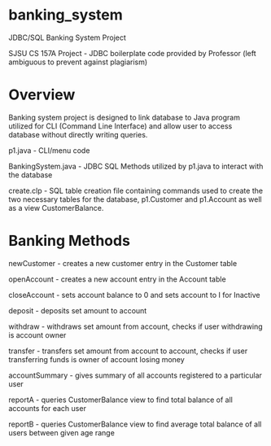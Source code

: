 # banking_system
JDBC/SQL Banking System Project

SJSU CS 157A Project - JDBC boilerplate code provided by Professor (left ambiguous to prevent against plagiarism)

# Overview
Banking system project is designed to link database to Java program utilized for CLI (Command Line Interface) and allow user to access database without directly writing queries. 

p1.java             - CLI/menu code

BankingSystem.java  - JDBC SQL Methods utilized by p1.java to interact with the database

create.clp          - SQL table creation file containing commands used to create the two necessary tables for the database,        p1.Customer and p1.Account as well as a view CustomerBalance.

# Banking Methods

newCustomer - creates a new customer entry in the Customer table

openAccount - creates a new account entry in the Account table

closeAccount - sets account balance to 0 and sets account to I for Inactive

deposit - deposits set amount to account

withdraw - withdraws set amount from account, checks if user withdrawing is account owner

transfer - transfers set amount from account to account, checks if user transferring funds is owner of account losing money

accountSummary - gives summary of all accounts registered to a particular user

reportA - queries CustomerBalance view to find total balance of all accounts for each user

reportB - queries CustomerBalance view to find average total balance of all users between given age range
